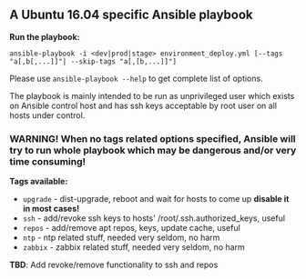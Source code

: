 ## A Ubuntu 16.04 specific Ansible playbook

**Run the playbook:**

```ansible-playbook -i <dev|prod|stage> environment_deploy.yml [--tags "a[,b[,...]]"| --skip-tags "a[,[b,...]]"]```

Please use ```ansible-playbook --help``` to get complete list of options.  

The playbook is mainly intended to be run as unprivileged user which exists on Ansible control host and has ssh keys acceptable by root user on all hosts under control.

### **WARNING! When no tags related options specified, Ansible will try to run whole playbook which may be dangerous and/or very time consuming!**

**Tags available:**

- ```upgrade``` - dist-upgrade, reboot and wait for hosts to come up **disable it in most cases!**
- ```ssh``` - add/revoke ssh keys to hosts' /root/.ssh.authorized_keys, useful
- ```repos``` - add/remove apt repos, keys, update cache, useful
- ```ntp``` - ntp related stuff, needed very seldom, no harm
- ```zabbix``` - zabbix related stuff, needed very seldom, no harm

**TBD**: Add revoke/remove functionality to ssh and repos
